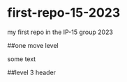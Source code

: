 # first-repo-15-2023

my first repo in the IP-15 group 2023

##one move level

some text

##level 3 header
